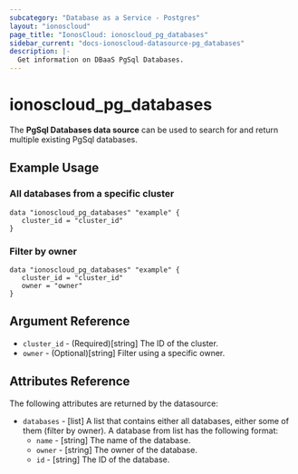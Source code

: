 ```yaml
---
subcategory: "Database as a Service - Postgres"
layout: "ionoscloud"
page_title: "IonosCloud: ionoscloud_pg_databases"
sidebar_current: "docs-ionoscloud-datasource-pg_databases"
description: |-
  Get information on DBaaS PgSql Databases.
---
```


# ionoscloud_pg_databases

The **PgSql Databases data source** can be used to search for and return multiple existing PgSql databases.

## Example Usage

### All databases from a specific cluster
```hcl
data "ionoscloud_pg_databases" "example" {
   cluster_id = "cluster_id"
}
```

### Filter by owner
```hcl
data "ionoscloud_pg_databases" "example" {
   cluster_id = "cluster_id"
   owner = "owner"
}
```

## Argument Reference

* `cluster_id` - (Required)[string] The ID of the cluster.
* `owner` - (Optional)[string] Filter using a specific owner.

## Attributes Reference

The following attributes are returned by the datasource:

* `databases` - [list] A list that contains either all databases, either some of them (filter by owner). A database from list has the following format:
  * `name` - [string] The name of the database.
  * `owner` - [string] The owner of the database.
  * `id` - [string] The ID of the database.
